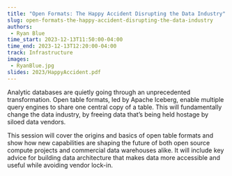 ```yaml
---
title: "Open Formats: The Happy Accident Disrupting the Data Industry"
slug: open-formats-the-happy-accident-disrupting-the-data-industry
authors:
 - Ryan Blue
time_start: 2023-12-13T11:50:00-04:00
time_end: 2023-12-13T12:20:00-04:00
track: Infrastructure
images:
 - RyanBlue.jpg
slides: 2023/HappyAccident.pdf
---
```


Analytic databases are quietly going through an unprecedented transformation. Open table formats, led by Apache Iceberg, enable multiple query engines to share one central copy of a table. This will fundamentally change the data industry, by freeing data that’s being held hostage by siloed data vendors.
 
This session will cover the origins and basics of open table formats and show how new capabilities are shaping the future of both open source compute projects and commercial data warehouses alike. It will include key advice for building data architecture that makes data more accessible and useful while avoiding vendor lock-in.